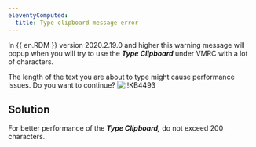 ```yaml
---
eleventyComputed:
  title: Type clipboard message error
---
```

In {{ en.RDM }} version 2020.2.19.0 and higher this warning message will popup when you will try to use the ***Type Clipboard*** under VMRC with a lot of characters.

The length of the text you are about to type might cause performance issues. Do you want to continue?
![!!KB4493](https://cdnweb.devolutions.net/docs/en/kb/KB4493.png)
## Solution
For better performance of the ***Type Clipboard,*** do not exceed 200 characters.
